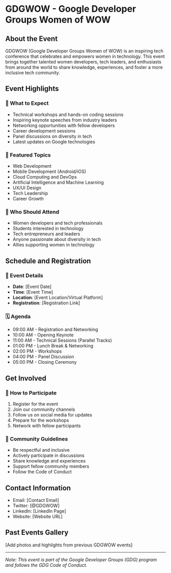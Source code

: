 # GDGWOW - Google Developer Groups Women of WOW

## About the Event

GDGWOW (Google Developer Groups Women of WOW) is an inspiring tech conference that celebrates and empowers women in technology. This event brings together talented women developers, tech leaders, and enthusiasts from around the world to share knowledge, experiences, and foster a more inclusive tech community.

## Event Highlights

### 🎯 What to Expect
- Technical workshops and hands-on coding sessions
- Inspiring keynote speeches from industry leaders
- Networking opportunities with fellow developers
- Career development sessions
- Panel discussions on diversity in tech
- Latest updates on Google technologies

### 🎤 Featured Topics
- Web Development
- Mobile Development (Android/iOS)
- Cloud Computing and DevOps
- Artificial Intelligence and Machine Learning
- UX/UI Design
- Tech Leadership
- Career Growth

### 👥 Who Should Attend
- Women developers and tech professionals
- Students interested in technology
- Tech entrepreneurs and leaders
- Anyone passionate about diversity in tech
- Allies supporting women in technology

## Schedule and Registration

### 📅 Event Details
- **Date**: [Event Date]
- **Time**: [Event Time]
- **Location**: [Event Location/Virtual Platform]
- **Registration**: [Registration Link]

### 🗓️ Agenda
- 09:00 AM - Registration and Networking
- 10:00 AM - Opening Keynote
- 11:00 AM - Technical Sessions (Parallel Tracks)
- 01:00 PM - Lunch Break & Networking
- 02:00 PM - Workshops
- 04:00 PM - Panel Discussion
- 05:00 PM - Closing Ceremony

## Get Involved

### 🎯 How to Participate
1. Register for the event
2. Join our community channels
3. Follow us on social media for updates
4. Prepare for the workshops
5. Network with fellow participants

### 🤝 Community Guidelines
- Be respectful and inclusive
- Actively participate in discussions
- Share knowledge and experiences
- Support fellow community members
- Follow the Code of Conduct

## Contact Information
- Email: [Contact Email]
- Twitter: [@GDGWOW]
- LinkedIn: [LinkedIn Page]
- Website: [Website URL]

## Past Events Gallery
[Add photos and highlights from previous GDGWOW events]

---
*Note: This event is part of the Google Developer Groups (GDG) program and follows the GDG Code of Conduct.*








